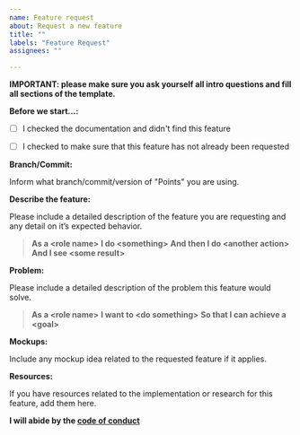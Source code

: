 ```yaml
---
name: Feature request
about: Request a new feature
title: ""
labels: "Feature Request"
assignees: ""

---
```


**IMPORTANT: please make sure you ask yourself all intro questions and fill all sections of the template.**

**Before we start...:**

- [ ] I checked the documentation and didn't find this feature
- [ ] I checked to make sure that this feature has not already been requested


**Branch/Commit:**

Inform what branch/commit/version of "Points" you are using.

**Describe the feature:**

Please include a detailed description of the feature you are requesting and any detail on it’s expected behavior.

> **As a \<role name\>**
> **I do \<something\>**
> **And then I do \<another action\>**
> **And I see \<some result\>**

**Problem:**

Please include a detailed description of the problem this feature would solve.

> **As a \<role name\>**
> **I want to \<do something\>**
> **So that I can achieve a \<goal\>**

**Mockups:**

Include any mockup idea related to the requested feature if it applies.

**Resources:**

If you have resources related to the implementation or research for this feature, add them here.

**I will abide by the [code of conduct](https://github.com/fastruby/points/blob/main/CODE_OF_CONDUCT.md)**
